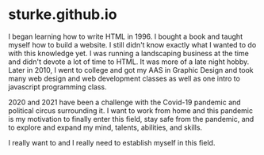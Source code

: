 # sturke.github.io
I began learning how to write HTML in 1996. I bought a book and taught myself how to build a website. I still didn't know exactly what I wanted to do with this knowledge yet. I was running a landscaping business at the time and didn't devote a lot of time to HTML. It was more of a late night hobby. Later in 2010, I went to college and got my AAS in Graphic Design and took many web design and web development classes as well as one intro to javascript programming class. 

2020 and 2021 have been a challenge with the Covid-19 pandemic and political circus surrounding it. I want to work from home and this pandemic is my motivation to finally enter this field, stay safe from the pandemic, and to explore and expand my mind, talents, abilities, and skills. 

I really want to and I really need to establish myself in this field. 
